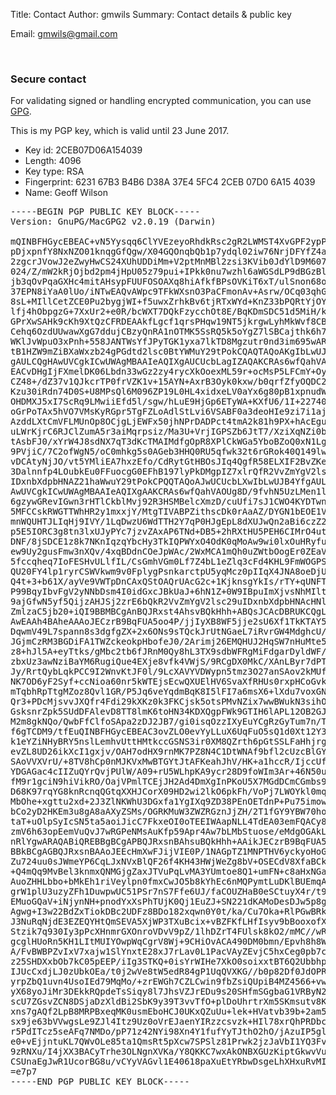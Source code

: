 Title: Contact
Author: gmwils
Summary: Contact details & public key


Email: [gmwils@gmail.com](mailto:gmwils@gmail.com)

<br/>

### Secure contact

For validating signed or handling encrypted communication, you can use
[GPG](http://www.gnupg.org/).

This is my PGP key, which is valid until 23 June 2017.

* Key id: 2CEB07D06A154039
* Length: 4096
* Key type: RSA
* Fingerprint: 6231 67B3 B4B6 D38A 37E4 5FC4 2CEB 07D0 6A15 4039
* Name: Geoff Wilson

<pre class='pgp'>
-----BEGIN PGP PUBLIC KEY BLOCK-----
Version: GnuPG/MacGPG2 v2.0.19 (Darwin)

mQINBFHGycEBEAC+vN5Yysqq6ClYVEzeyoRhdkRsc2gR2LWMST4XvGPF2ypPLpAC
pDjxpnfY8NxNZO01knqgGfQgw/X04GQOnqbQb1p7ydql02iw76NrjDFYfZ4ag9ee
2zgcrJVowJ2eZwyHwCS24XUhUDDiMm+V2ptMnMBl2zsi3KVib0JdYlD9M6073Cxg
024/Z/mW2kRjOjbd2pm4jHpU05z79pui+IPkk0nu7wzhl6aWGSdLP9dBGzBl6Qrj
jb3qOvPqaGXHc4mitAHsypFUUFOSOAXq8hiAfkfBPsOVKiT6xT/ulSnon68omvXv
37EPN8iYaA0lUo/iNTwEAQvAWpc9TFkWXsnO3PaCFmonAv+Asrw/OCq03qhGnOxT
8sL+MIllCetZCE0Pu2bygjWI+f5uwxZrhkBv6tjRTxWYd+KnZ33bPQRtYjOYWQ3r
lfj4hObpgzG+7XxUr2+e0R/bcWXT7DQkFzycchOt8E/BqKDmSDC51d5MiH/kfs1k
GPrXwSAHk9cKh9XtQzCFRDEAAkfLgcf1qrsPHqw19NT5jkrgwLyhMkWvf8CB4/C1
Cehq6OzdUUwawXgG7ddujCBzyQnRA1nOTMK5SsRQ5k5oYgZ7lSBCajthk6h7UFFE
WKlJvWpuO3xPnh+558JANTWsYfJPyTGK1yxa7lkTD8Mgzutr0nd3im695wARAQAB
tB1HZW9mZiBXaWxzb24gPGdtd2lsc0BtYWMuY29tPokCQAQTAQoAKgIbLwUJB4Yf
gAULCQgHAwUVCgkICwUWAgMBAAIeAQIXgAUCUcbLagIZAQAKCRAs6wfQahVAOdG8
EACvDHgIjFXmelDK06Lbdn33wGz2zy4rycXkOoexML59r+ocMsP5LFCmY+OyeciK
CZ48+/dZ37v1QJkcrTP0frVZK1v+15AYN+AxrB3Oyk0kxw/b0qrfZfyOQDC2Ky22
Kzu30iRdn74D0S+U8MPsQl6M096ZP19L0HL4xidxeLV0aYx6g80pB1xpnudW310/
OHDMXJ5xI7ScRq9LMwiiEfd5l/sgw/hLuE9HjGp6ETyWA+KXfU6/1I+227402ykz
oGrPoTAx5hVO7VMsKyRGpr5TgFZLoAdlStLvi6VSABF0a3deoHIe9zi7i1ajLoQk
AzddLXtCmVFLMUnOp8OCjgLjEWFx50jhNPrDADPct4tmA2k81h9PX+hAcEgu5kww
uLWrKjrC6RJClZumA5r3aiMqrpsiz/Ma3U+VrjIGPSZb6JtT7/XziXqNZi0bZg8O
tAsbFJ0/xYrW4J8sdNX7qT3dKcTMAIMdfgOpR8XPlCkWGa5YboBZoQ0xN1LgdpK7
9PVjiC/7C2ofWgN5/oC0mhkg5s0AGeb3HHQ0RU5qfwk32t6rGRok40Q149lwOW1F
vDCAtyNjJO/vt5YMliEA7hxzEfo/CdRytGtHBOsJIq4QgfR58ELXIF2BvZKeeVac
3Dalnnfp4LOubkEu0FFuocgG0EFhB197lyPkDMgpIZ7xlrQfR2VvZmYgV2lsc29u
IDxnbXdpbHNAZ21haWwuY29tPokCPQQTAQoAJwUCUcbLXwIbLwUJB4YfgAULCQgH
AwUVCgkICwUWAgMBAAIeAQIXgAAKCRAs6wfQahVAOUg8D/9fvhN5UzLMen1luZWz
6gzywGRevIGwn3rHTlCkblMvj92R3HSMBelcXmzD/cuUfi7sJ1CWO4KYDTwnruSn
5MFCCskRWGTTWhHR2y1mxxjY/MtgTIVABPZithscDk0rAaAZ/DYGN1bEOE1V5hv+
mnWQUHTJLIqHj9IVY/1LqDwzU6WdTTH2Y7qP0HJgEpL8dXUJwQn2aBi6czZ22Okn
p5E5IORC3g8tn3lxUJyPYc7jzvZAxAP6TNd+DB5+2hRXtHU5PEH6CIMrO4uth3wj
DNF/8jSDCE1z8k7NKnIqzqYbcHy3TkIQPWYxO4OdK0qMoAw9wi0lxOuHRyfu5PAQ
ew9Uy2gusFmw3nXQv/4xqBDdnCOeJpWAc/2WxMCA1mQh0uZWtbOogEr0ZEaVZZRg
5fccqheq7IoFESHvULlfIL/CsGmhVGm0Lf7Z4bL1eZlq3cFd4KHL9FmWOGPS2SOC
QU20FY4lp1ryrCSWVkwm9v0FplygPsnkarctpU5yqMcz0pIIqX4JNA8oeDjUQlz3
Q4t+3+b61X/ayVe9VWTpDnCAxQStOAQrUAcG2c+1KjknsgYkIs/rTY+qUNFTG56N
P99BqyIbvFgV2yNNbDsm4I0idGxcJBkUaJ+6hN1Z+0W9IBpuImXjvsNhMIltjgDb
9ajGfwN5yf5QijzAHJSj2zrE6bQkR2VvZmYgV2lsc29uIDxnbXdpbHNAcHNldWRv
ZmlzaC5jb20+iQI9BBMBCgAnBQJRxst4AhsvBQkHhh+ABQsJCAcDBRUKCQgLBRYC
AwEAAh4BAheAAAoJECzrB9BqFUA5oo4P/jjIyXB8WF5jje2sU6Xf1TkKTAY5Rxw4
DqwmV49L7spann8s3dgfgZX+2x6ONs9sTQckJrUtNGaeL7iRvrGW4MdghcU/SpiU
JGjmCzRM3BGDiFA1TWZckeokpHbofeJ0/2Arimj26EMQHUJ2HqSW7nHuMte5/Odb
z8+hJl5A+eyTtks/gMbc2tb6fJRnM0Qy8hL3TX9sdbWFRgMiFdgarDyldWF/MzJK
zbxUz3awNziBaYM6RugiQue4EXje8vfk4VWjS/9RCgDX0MkC/XAnLByr7dPTeqZS
Jy/RrtQybLqkPCC9I2WnvKtJF0l/9LcXAVYVDWypn5tmz3O27anSAov2kMUfglJR
NK7OD6yF2Syf+ccNioa60nr5kWTEjsEcwQXUElHV6SvaXfRHUs0rxpHCoGvkAfjT
mTqbhRpTtgMZoz8Qvl1GR/P5Jq6veYqdmBqK8I5lFI7a6msX6+lXdu7voxGNwB6G
Qr3+PDcMjsvvJXQfr4Fdi29kXKz0k3FKCjsk5otsPMvNZix7wwBWukN3sihOFSTN
GsksnrZpk5SUdDFAlevD8TT8lmK6toHN34KDXQgpFWk9GTIH6lAPL12OB2GJRDqx
M2m8gkNQo/QwbFfClfoSApa2zDJ2JB7/gi0isqOzzIXyEuYCgRzGyTum7n/TFqdS
f6gTCDM9/tfEuQINBFHGycEBEAC3ovZLO0evYyLLuX6UqFuO5sQ1d0Xt12Y373HF
k1eYZiNHyBRY5nslLemhvUttHMtkccGSNS3ir0XM8QZrth6pGtSSLFaHhjrg/aQX
evZL8UD26ikXcI1gxjv/OAH7odHX9rnMK7PZ8N4C1DtWNAf9bfl2cUzcBlGYWKNG
SAoVVXVrU/+8TV8hCp0nMJKVxMwBTGYtJtAFKeahJhV/HK+a1hccR/IjccUfa8kQ
YDGAGac4cIIZuQYrQvjPUlW/A09+rU5WLhpKA9ycr28D9foWIm3Ar+46N50uDxxu
fM9r1gciN9hiVikRO/OajVPmlTCEjJH2Ad4DmXgInPKoU5X7MGdDCmCGmbs9LeHW
D68K97rqYG8knRcnqQGtqXXHJCorX09HD2wi2lkO6pkFh/VoPj7LWOYkl0mqNPWP
MbOhe+xgttu2xd+2J3ZlNKWhU3DGxfa1YgIXq9ZD38PEnOETdnP+Pu75imow6MNc
bCo2yD2HKEm3u8gA8aAXyZSMs/OGRKMuW3ZWZRGznJjZH/2T1fGY9YBW70hoZSfL
taT+uOlpSyIcSN5ta5aoiJicC7FkxeOI0oTEEIWAapNLL4TdEA03emFQACy8v9+h
zmV6h63opEemVuQvJ7wRGPeNMsAuKfp59Apr4Aw7bLMbStuose/eMdgOGAkLw7L1
nRlYgwARAQABiQREBBgBCgAPBQJRxsnBAhsuBQkHhh+AAikJECzrB9BqFUA5wV0g
BBkBCgAGBQJRxsnBAAoJEEcHmXwFJijVIE0P/1NAGpTZ1MNPTHV6yckyoHoGk4Xh
Zu724uu0sJWmeYP6CqLJxNVxBlQF26f4KH43HWjWeZg8bV+OSECdV8XfaBCkQ1ul
+Q4mQq9MvBel3knmxQNMGjgZaxJTVuPqLvMA3YUmtoe8Q1+umFN+c8aHxNGa/Xc3
AuoZHHLbbo+bMkEh1riVeylpn0fmxCwJO5b8kYhEc6nMQPymtLuDKlBUEmqAAYlY
grW1plU3uzyZFh1DuwpwUC51PSr7nS7Ffe6UJ/faCOUZHaB0eSCtuyX4r/t9DPX1
EMuoGQaV+iNjynNH+pnodYxXsPhTUjK0Qj1EuZJ+SN221dKAMoDesDJw5p8gZlq6
Agwg+I3w22BdZxTiokDBc2UDFz8BDo182xqwn0Y0t/ka/Cu7Oka+RlPGwBRkZ5dw
J3NuRqNjdE3EZEQYHtQmSEVA5XjWP3TXuBcix+vBZFKfLHfIsyv9bBooxofXoAd1
Stzik7q930Iy3pPcXHnmrGXOnroVDvV9pZ/1lhDZrT4FUlsk8kO2/mMC//wRh/xX
gcglHUoRn5KH1LItMUIYOwpWqCgrV8Wj+9CHiOvACA490DM0bmn/Epvh8h8W3ZKQ
A/FvBWBPZvIxV7xajw1SlYnxtE28xJ7rLav0L1PacVAyZEvjC5hxCeg0pb7cXVXr
z25SHDXxbOb7kC05pEEP/iIg3STKQ+0isYrWIHe7XkO0soixxtBT6Q2Ubbhp1HoH
IJUcCxdjLJ0zUbkOEa/t0j2wVe8tW5edR84gP1UqQVXKG//b0p82Df0JdOPR5X9l
yrpZbQ1uvn4UsoIEd79MqMo/+zrEWGh7CZLCwin9fbZsiQUpiB4MZ4566+vwNcAm
yX68yoJiMr3DEkkRQpdeTsSiqy8l7JhsVZJrEDu9s20SHfmSGgbaG1VRByN23Efv
scU7ZGsvZCN8DSjaDzXldBi2SbK9y39T3vvTfO+plDoUhrtrXm5SKmsutv8KCRvH
xns7gAQf2LpB8MRPBxeqMK0usmEboHCJ0UKxQZuUu+lek+HVatvb39b+2am56Ite
sx9je63bVVwgsLe9ZJl4Itz9Uz0oVrEJaenYIRzzcsvzk+HIl78xrQhPRDbcPID0
r5PdITcz5seAFq7NMDo/pP71z42NYi98Xn4Y1fufYyTJthO2hO/jAzuIP5gl6qK8
e0+vEjjntuKL7QWvOLe85ta1QmsRt5pXcw7SPSlz81Prwk2jzJaVbI1YQ3Fvgn3c
9zRNXu/I4jXX3BACyTrhe3OLNgnXVKa/Y8QKKC7wxAkONBXGUzKiptGkwvVujqE1
CSUnaEgJwR1UcorBG8u/vCYyVAGvl1E40618paXuEtYRbwDsgeLhXHxuRvMIR8hY
=e7p7
-----END PGP PUBLIC KEY BLOCK-----
</pre>
